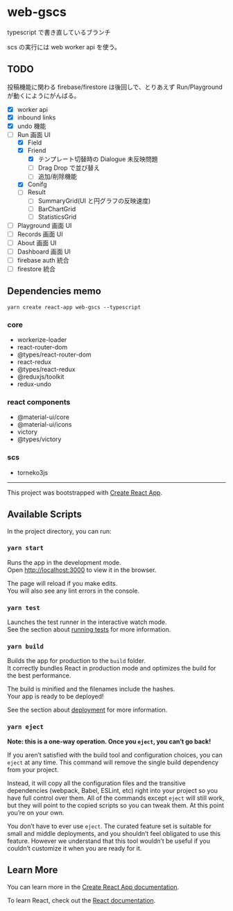 # web-gscs

typescript で書き直しているブランチ

scs の実行には web worker api を使う。

## TODO

投稿機能に関わる firebase/firestore は後回しで、とりあえず Run/Playground が動くにようにがんばる。

- [x] worker api
- [x] inbound links
- [x] undo 機能
- [ ] Run 画面 UI
  - [x] Field
  - [x] Friend
    - [x] テンプレート切替時の Dialogue 未反映問題
    - [ ] Drag Drop で並び替え
    - [ ] 追加/削除機能
  - [x] Conifg
  - [ ] Result
    - [ ] SummaryGrid(UI と円グラフの反映速度)
    - [ ] BarChartGrid
    - [ ] StatisticsGrid
- [ ] Playground 画面 UI
- [ ] Records 画面 UI
- [ ] About 画面 UI
- [ ] Dashboard 画面 UI
- [ ] firebase auth 統合
- [ ] firestore 統合

## Dependencies memo

```
yarn create react-app web-gscs --typescript
```

### core

- workerize-loader
- react-router-dom
- @types/react-router-dom
- react-redux
- @types/react-redux
- @reduxjs/toolkit
- redux-undo

### react components

- @material-ui/core
- @material-ui/icons
- victory
- @types/victory

### scs

- torneko3js

---

This project was bootstrapped with [Create React App](https://github.com/facebook/create-react-app).

## Available Scripts

In the project directory, you can run:

### `yarn start`

Runs the app in the development mode.<br />
Open [http://localhost:3000](http://localhost:3000) to view it in the browser.

The page will reload if you make edits.<br />
You will also see any lint errors in the console.

### `yarn test`

Launches the test runner in the interactive watch mode.<br />
See the section about [running tests](https://facebook.github.io/create-react-app/docs/running-tests) for more information.

### `yarn build`

Builds the app for production to the `build` folder.<br />
It correctly bundles React in production mode and optimizes the build for the best performance.

The build is minified and the filenames include the hashes.<br />
Your app is ready to be deployed!

See the section about [deployment](https://facebook.github.io/create-react-app/docs/deployment) for more information.

### `yarn eject`

**Note: this is a one-way operation. Once you `eject`, you can’t go back!**

If you aren’t satisfied with the build tool and configuration choices, you can `eject` at any time. This command will remove the single build dependency from your project.

Instead, it will copy all the configuration files and the transitive dependencies (webpack, Babel, ESLint, etc) right into your project so you have full control over them. All of the commands except `eject` will still work, but they will point to the copied scripts so you can tweak them. At this point you’re on your own.

You don’t have to ever use `eject`. The curated feature set is suitable for small and middle deployments, and you shouldn’t feel obligated to use this feature. However we understand that this tool wouldn’t be useful if you couldn’t customize it when you are ready for it.

## Learn More

You can learn more in the [Create React App documentation](https://facebook.github.io/create-react-app/docs/getting-started).

To learn React, check out the [React documentation](https://reactjs.org/).
